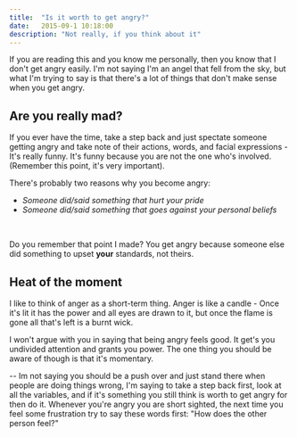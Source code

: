 ```yaml
---
title:  "Is it worth to get angry?"
date:   2015-09-1 10:18:00
description: "Not really, if you think about it"
---
```


If you are reading this and you know me personally, then you know that I don't get angry easily. I'm not saying I'm an angel that fell from the sky, but what I'm trying to say is that there's a lot of things that don't make sense when you get angry. 

Are you really mad? 
--- 
If you ever have the time, take a step back and just spectate someone getting angry and take note of their actions, words, and facial expressions - It's really funny. It's funny because you are not the one who's involved. (Remember this point, it's very important). 

There's probably two reasons why you become angry:

+ *Someone did/said something that hurt your pride*
+ *Someone did/said something that goes against your personal beliefs*

<br>

Do you remember that point I made? You get angry because someone else did something to upset <strong>your</strong> standards, not theirs. 

Heat of the moment
--- 
I like to think of anger as a short-term thing. Anger is like a candle - Once it's lit it has the power and all eyes are drawn to it, but once the flame is gone all that's left is a burnt wick. 

I won't argue with you in saying that being angry feels good. It get's you undivided attention and grants you power. The one thing you should be aware of though is that it's momentary. 

-- Im not saying you should be a push over and just stand there when people are doing things wrong, I'm saying to take a step back first, look at all the variables, and if it's something you still think is worth to get angry for then do it. Whenever you're angry you are short sighted, the next time you feel some frustration try to say these words first: "How does the other person feel?"